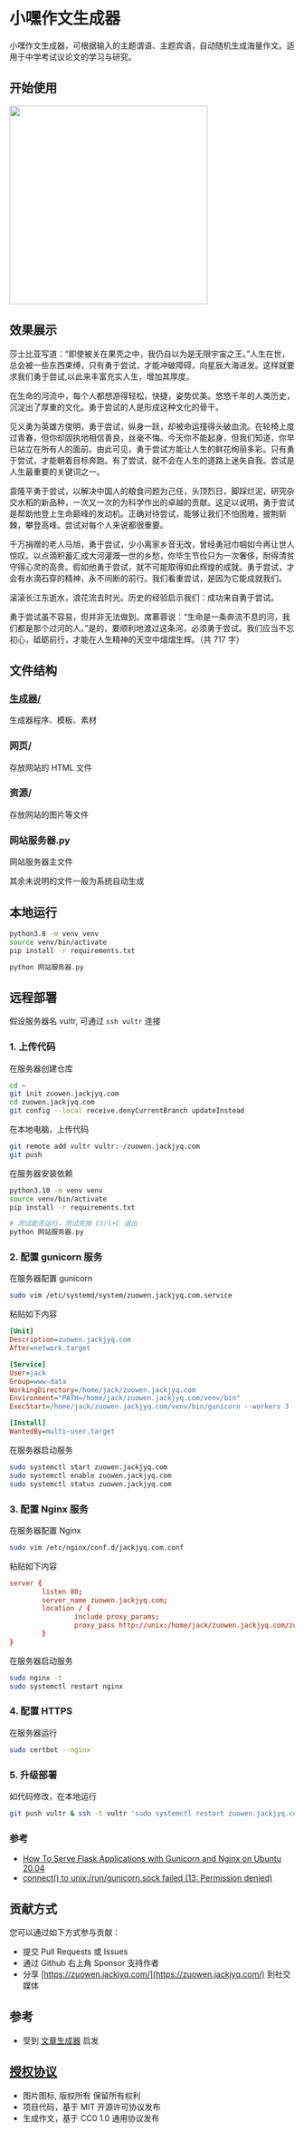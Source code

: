 # 小嘿作文生成器

小嘿作文生成器，可根据输入的主题谓语、主题宾语，自动随机生成海量作文。适用于中学考试议论文的学习与研究。

## 开始使用

[<img src="./资源/图片/二维码.png" width="350">](https://zuowen.jackjyq.com/)

## 效果展示

> >

莎士比亚写道：“即使被关在果壳之中，我仍自以为是无限宇宙之王。”人生在世，总会被一些东西束缚，只有勇于尝试，才能冲破障碍，向星辰大海进发。这样就要求我们勇于尝试,以此来丰富充实人生，增加其厚度。

在生命的河流中，每个人都想游得轻松，快捷，姿势优美。悠悠千年的人类历史，沉淀出了厚重的文化。勇于尝试的人是形成这种文化的骨干。

见义勇为英雄方俊明，勇于尝试，纵身一跃，却被命运撞得头破血流。在轮椅上度过青春，但你却固执地相信善良，丝毫不悔。今天你不能起身，但我们知道，你早已站立在所有人的面前。由此可见，勇于尝试方能让人生的鲜花绚丽多彩。只有勇于尝试，才能朝着目标奔跑。有了尝试，就不会在人生的道路上迷失自我。尝试是人生最重要的关键词之一。

袁隆平勇于尝试，以解决中国人的粮食问题为己任，头顶烈日，脚踩烂泥，研究杂交水稻的新品种，一次又一次的为科学作出的卓越的贡献。这足以说明，勇于尝试是帮助他登上生命巅峰的发动机。正确对待尝试，能够让我们不怕困难，披荆斩棘，攀登高峰。尝试对每个人来说都很重要。

千万捐赠的老人马旭，勇于尝试，少小离家乡音无改，曾经勇冠巾帼如今再让世人惊叹。以点滴积蓄汇成大河灌溉一世的乡愁，你毕生节俭只为一次奢侈，耐得清贫守得心灵的高贵。假如他勇于尝试，就不可能取得如此辉煌的成就。勇于尝试，才会有水滴石穿的精神，永不间断的前行。我们看重尝试，是因为它能成就我们。

滚滚长江东逝水，浪花流去时光。历史的经验启示我们：成功来自勇于尝试。

勇于尝试虽不容易，但并非无法做到。席慕蓉说：“生命是一条奔流不息的河，我们都是那个过河的人。”是的，要顺利地渡过这条河，必须勇于尝试。我们应当不忘初心，砥砺前行，才能在人生精神的天空中熠熠生辉。（共 717 字）

## 文件结构

### [生成器/](./生成器/README.md)

生成器程序、模板、素材

### 网页/

存放网站的 HTML 文件

### 资源/

存放网站的图片等文件

### 网站服务器.py

网站服务器主文件

其余未说明的文件一般为系统自动生成

## 本地运行

```zsh
python3.8 -m venv venv
source venv/bin/activate
pip install -r requirements.txt

python 网站服务器.py
```

## 远程部署

假设服务器名 vultr, 可通过 `ssh vultr` 连接

### 1. 上传代码

在服务器创建仓库

```zsh
cd ~
git init zuowen.jackjyq.com
cd zuowen.jackjyq.com
git config --local receive.denyCurrentBranch updateInstead
```

在本地电脑，上传代码

```zsh
git remote add vultr vultr:~/zuowen.jackjyq.com
git push
```

在服务器安装依赖

```zsh
python3.10 -m venv venv
source venv/bin/activate
pip install -r requirements.txt

# 测试能否运行，测试完按 Ctrl+C 退出
python 网站服务器.py
```

### 2. 配置 gunicorn 服务

在服务器配置 gunicorn

```zsh
sudo vim /etc/systemd/system/zuowen.jackjyq.com.service
```

粘贴如下内容

```ini
[Unit]
Description=zuowen.jackjyq.com
After=network.target

[Service]
User=jack
Group=www-data
WorkingDirectory=/home/jack/zuowen.jackjyq.com
Environment="PATH=/home/jack/zuowen.jackjyq.com/venv/bin"
ExecStart=/home/jack/zuowen.jackjyq.com/venv/bin/gunicorn --workers 3 --bind unix:zuowen.jackjyq.com.sock -m 007 --reload 网站服务器:app

[Install]
WantedBy=multi-user.target
```

在服务器启动服务

```zsh
sudo systemctl start zuowen.jackjyq.com
sudo systemctl enable zuowen.jackjyq.com
sudo systemctl status zuowen.jackjyq.com
```

### 3. 配置 Nginx 服务

在服务器配置 Nginx

```zsh
sudo vim /etc/nginx/conf.d/jackjyq.com.conf
```

粘贴如下内容

```conf
server {
        listen 80;
        server_name zuowen.jackjyq.com;
        location / {
                include proxy_params;
                proxy_pass http://unix:/home/jack/zuowen.jackjyq.com/zuowen.jackjyq.com.sock;
        }
}
```

在服务器启动服务

```zsh
sudo nginx -t
sudo systemctl restart nginx
```

### 4. 配置 HTTPS

在服务器运行

```zsh
sudo certbot --nginx
```

### 5. 升级部署

如代码修改，在本地运行

```zsh
git push vultr & ssh -t vultr 'sudo systemctl restart zuowen.jackjyq.com'
```

### 参考

- [How To Serve Flask Applications with Gunicorn and Nginx on Ubuntu 20.04](https://www.digitalocean.com/community/tutorials/how-to-serve-flask-applications-with-gunicorn-and-nginx-on-ubuntu-20-04)
- [connect() to unix:/run/gunicorn.sock failed (13: Permission denied)](https://www.digitalocean.com/community/tutorials/how-to-set-up-django-with-postgres-nginx-and-gunicorn-on-ubuntu-20-04)

## 贡献方式

您可以通过如下方式参与贡献：

- 提交 Pull Requests 或 Issues
- 通过 Github 右上角 Sponsor 支持作者
- 分享 [https://zuowen.jackjyq.com/](https://zuowen.jackjyq.com/) 到社交媒体

## 参考

- 受到 [文章生成器](https://github.com/suulnnka/BullshitGenerator) 启发

## [授权协议](./LICENSE)

- 图片图标, 版权所有 保留所有权利
- 项目代码，基于 MIT 开源许可协议发布
- 生成作文，基于 CC0 1.0 通用协议发布
